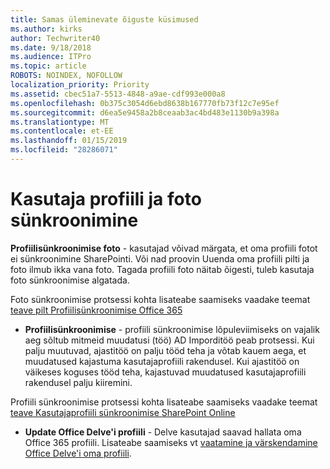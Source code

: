 ```yaml
---
title: Samas üleminevate õiguste küsimused
ms.author: kirks
author: Techwriter40
ms.date: 9/18/2018
ms.audience: ITPro
ms.topic: article
ROBOTS: NOINDEX, NOFOLLOW
localization_priority: Priority
ms.assetid: cbec51a7-5513-4848-a9ae-cdf993e000a8
ms.openlocfilehash: 0b375c3054d6ebd8638b167770fb73f12c7e95ef
ms.sourcegitcommit: d6ea5e9458a2b8ceaab3ac4bd483e1130b9a398a
ms.translationtype: MT
ms.contentlocale: et-EE
ms.lasthandoff: 01/15/2019
ms.locfileid: "28286071"
---
```

# <a name="user-profile-and-photo-synchronization"></a>Kasutaja profiili ja foto sünkroonimine

 **Profiilisünkroonimise foto** - kasutajad võivad märgata, et oma profiili fotot ei sünkroonimine SharePointi. Või nad proovin Uuenda oma profiili pilti ja foto ilmub ikka vana foto. Tagada profiili foto näitab õigesti, tuleb kasutaja foto sünkroonimise algatada. 
  
Foto sünkroonimise protsessi kohta lisateabe saamiseks vaadake teemat [teave pilt Profiilisünkroonimise Office 365](https://go.microsoft.com/fwlink/?linkid=2022634)
  
- **Profiilisünkroonimise** - profiili sünkroonimise lõpuleviimiseks on vajalik aeg sõltub mitmeid muudatusi (töö) AD Imporditöö peab protsessi. Kui palju muutuvad, ajastitöö on palju tööd teha ja võtab kauem aega, et muudatused kajastuma kasutajaprofiili rakendusel. Kui ajastitöö on väikeses koguses tööd teha, kajastuvad muudatused kasutajaprofiili rakendusel palju kiiremini. 
  
Profiili sünkroonimise protsessi kohta lisateabe saamiseks vaadake teemat [teave Kasutajaprofiili sünkroonimise SharePoint Online](https://go.microsoft.com/fwlink/?linkid=2022639)
    
- **Update Office Delve'i profiili** - Delve kasutajad saavad hallata oma Office 365 profiili. Lisateabe saamiseks vt [vaatamine ja värskendamine Office Delve'i oma profiili](https://support.office.com/en-us/article/View-and-update-your-profile-in-Office-Delve-4e84343b-eedf-45a1-aeb9-8627ccca14ba).
    

